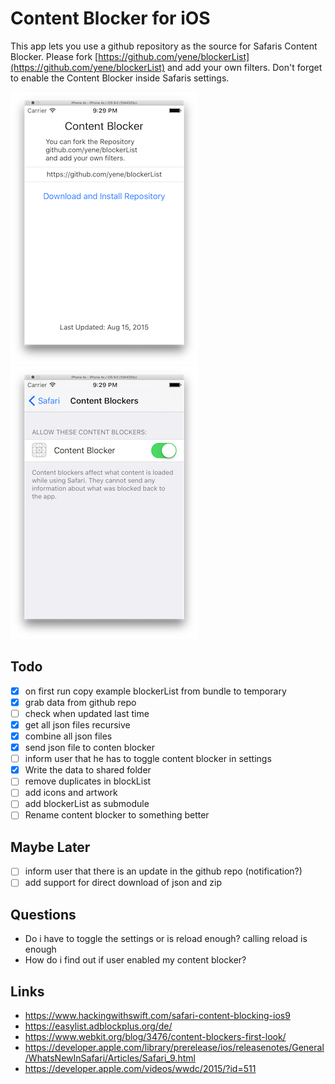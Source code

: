 # Content Blocker for iOS
This app lets you use a github repository as the source for Safaris Content Blocker. Please fork [https://github.com/yene/blockerList](https://github.com/yene/blockerList) and add your own filters. Don't forget to enable the Content Blocker inside Safaris settings.

![screenshot](screenshots/v1.png)![settings](screenshots/settings.png)

## Todo
- [X] on first run copy example blockerList from bundle to temporary
- [X] grab data from github repo
- [ ] check when updated last time
- [X] get all json files recursive
- [X] combine all json files
- [X] send json file to conten blocker 
- [ ] inform user that he has to toggle content blocker in settings
- [X] Write the data to shared folder
- [ ] remove duplicates in blockList
- [ ] add icons and artwork
- [ ] add blockerList as submodule
- [ ] Rename content blocker to something better

## Maybe Later
- [ ] inform user that there is an update in the github repo (notification?)
- [ ] add support for direct download of json and zip

## Questions
* Do i have to toggle the settings or is reload enough? calling reload is enough
* How do i find out if user enabled my content blocker?

## Links
* https://www.hackingwithswift.com/safari-content-blocking-ios9
* https://easylist.adblockplus.org/de/
* https://www.webkit.org/blog/3476/content-blockers-first-look/
* https://developer.apple.com/library/prerelease/ios/releasenotes/General/WhatsNewInSafari/Articles/Safari_9.html
* https://developer.apple.com/videos/wwdc/2015/?id=511
